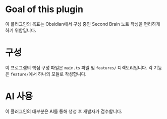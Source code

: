 # Goal of this plugin

이 플러그인의 목표는 Obsidian에서 구성 중인 Second Brain 노트 작성을 편리하게 하기 위함입니다. 

# 구성

이 프로그램의 핵심 구성 파일은 `main.ts` 파일 및 `features/` 디렉토리입니다.
각 기능은 `feature/`에서 하나의 모듈로 작성합니다.

# AI 사용

이 플러그인의 대부분은 AI를 통해 생성 후 개발자가 검수합니다.